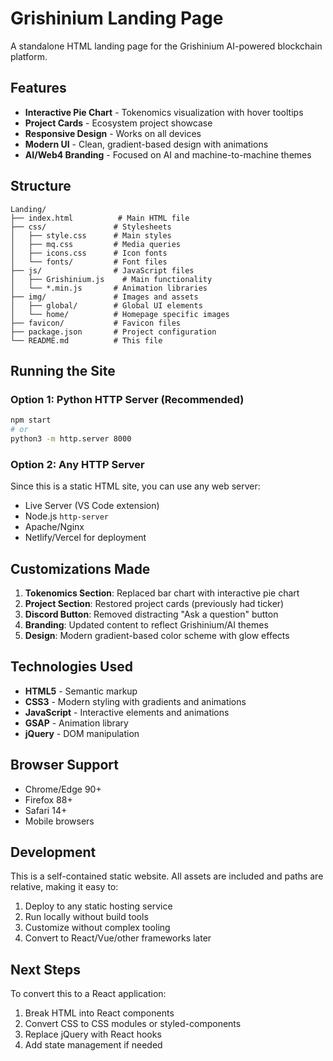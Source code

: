 # Grishinium Landing Page

A standalone HTML landing page for the Grishinium AI-powered blockchain platform.

## Features

- **Interactive Pie Chart** - Tokenomics visualization with hover tooltips
- **Project Cards** - Ecosystem project showcase
- **Responsive Design** - Works on all devices
- **Modern UI** - Clean, gradient-based design with animations
- **AI/Web4 Branding** - Focused on AI and machine-to-machine themes

## Structure

```
Landing/
├── index.html          # Main HTML file
├── css/               # Stylesheets
│   ├── style.css      # Main styles
│   ├── mq.css         # Media queries
│   ├── icons.css      # Icon fonts
│   └── fonts/         # Font files
├── js/                # JavaScript files
│   ├── Grishinium.js    # Main functionality
│   └── *.min.js       # Animation libraries
├── img/               # Images and assets
│   ├── global/        # Global UI elements
│   └── home/          # Homepage specific images
├── favicon/           # Favicon files
├── package.json       # Project configuration
└── README.md          # This file
```

## Running the Site

### Option 1: Python HTTP Server (Recommended)
```bash
npm start
# or
python3 -m http.server 8000
```

### Option 2: Any HTTP Server
Since this is a static HTML site, you can use any web server:
- Live Server (VS Code extension)
- Node.js `http-server`
- Apache/Nginx
- Netlify/Vercel for deployment

## Customizations Made

1. **Tokenomics Section**: Replaced bar chart with interactive pie chart
2. **Project Section**: Restored project cards (previously had ticker)
3. **Discord Button**: Removed distracting "Ask a question" button
4. **Branding**: Updated content to reflect Grishinium/AI themes
5. **Design**: Modern gradient-based color scheme with glow effects

## Technologies Used

- **HTML5** - Semantic markup
- **CSS3** - Modern styling with gradients and animations
- **JavaScript** - Interactive elements and animations
- **GSAP** - Animation library
- **jQuery** - DOM manipulation

## Browser Support

- Chrome/Edge 90+
- Firefox 88+
- Safari 14+
- Mobile browsers

## Development

This is a self-contained static website. All assets are included and paths are relative, making it easy to:

1. Deploy to any static hosting service
2. Run locally without build tools
3. Customize without complex tooling
4. Convert to React/Vue/other frameworks later

## Next Steps

To convert this to a React application:
1. Break HTML into React components
2. Convert CSS to CSS modules or styled-components
3. Replace jQuery with React hooks
4. Add state management if needed
